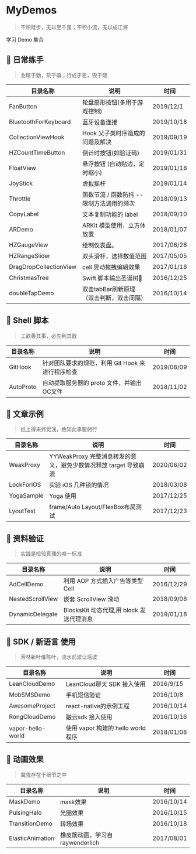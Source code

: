 # MyDemos

> 不积跬步，无以至千里；不积小流，无以成江海

学习 Demo 集合


## 🔪 日常练手

> 业精于勤，荒于嬉；行成于思，毁于随

目录名称 | 说明 |时间
------- | ------- | -------
FanButton | 轮盘扇形按钮(多用于游戏控制) | 2019/12/1
BluetoothForKeyboard | 蓝牙设备连接 | 2019/10/18
CollectionViewHook |  Hook 父子类时序造成的问题及解决 | 2019/09/19
HZCountTimeButton | 倒计时按钮(如验证码) | 2019/01/31
FloatView | 悬浮按钮 (自动贴边，定时缩小) |  2019/01/18
JoyStick | 虚拟摇杆      |  2019/01/14
Throttle | 函数节流 / 函数防抖 -- 限制方法调用的频次      |  2018/09/13
CopyLabel | 文本复制功能的 label                       |  2018/09/10
ARDemo | ARKit 模型使用，立方体放置                     |  2018/01/07
HZGaugeView  | 绘制仪表盘。                            | 2017/06/28
HZRangeSlider| 双头滑杆，选择数值范围                  | 2017/05/05
DragDropCollectionView | cell 晃动拖拽编辑效果         | 2017/01/18
ChristmasTree  | Swift 脚本输出圣诞树🎄               |  2016/12/25
doubleTapDemo | 双击tabBar刷新原理（双击判断，双击间隔）  |  2016/10/14


## 🐚 Shell 脚本 

>工欲善其事，必先利其器

目录名称 | 说明 |时间
------- | ------- | -------
GitHook | 针对团队要求的规范，利用 Git Hook 来进行程序检查  |  2019/08/09
AutoProto | 自动提取服务器的 proto 文件，并输出OC文件  |  2018/11/02


## 🌰 文章示例

> 纸上得来终觉浅，绝知此事要躬行

目录名称 | 说明 |时间
------- | ------- | -------
WeakProxy |  YYWeakProxy 完整消息转发的意义，避免少数情况释放 target 导致崩溃    |  2020/06/02
LockForiOS | 实验 iOS 几种锁的情况              |  2018/03/08
YogaSample | Yoga 使用                        |  2017/12/25
LyoutTest  | frame/Auto Layout/FlexBox布局测试 |  2017/12/23



## 🥑 资料验证

> 实践是检验真理的唯一标准

目录名称 | 说明 |时间
------- | ------- | -------
AdCellDemo     | 利用 AOP 方式插入广告等类型 Cell          | 2016/12/29
NestedScrollView | 嵌套 ScrollView 滑动               |  2018/09/08
DynamicDelegate | BlocksKit 动态代理,用 block 发送代理消息 | 2019/01/18

## 🍋 SDK / 新语言 使用

> 芳林新叶催陈叶，流水前波让后波

目录名称 | 说明 |时间
------- | ------- | -------
 LeanCloudDemo  |  LeanCloud聊天 SDK 接入使用             |  2016/9/15
 MobSMSDemo     |  手机短信验证                           |  2016/10/8 
 AwesomeProject |  react-native的示例工程                 |  2016/10/14
 RongCloudDemo  |  融云sdk 接入使用                       |  2016/10/16
 vapor-hello-world |  使用 vapor 构建的 hello world 程序   |  2018/01/08

## 🍉 动画效果

> 魔鬼存在于细节之中

目录名称 | 说明 |时间
------- | ------- | -------
 MaskDemo        | mask效果 | 2016/10/14
 PulsingHalo     | 光圈效果  | 2016/10/15
 TransitionDemo  | 转场效果  | 2016/10/18
 ElasticAnimation | 橡皮筋动画，学习自  raywenderlich | 2017/08/01







